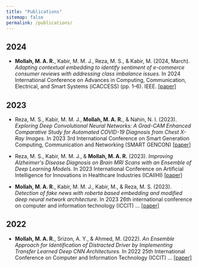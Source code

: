 ```yaml
---
title: "Publications"
sitemap: false
permalink: /publications/
---
```


<link rel="stylesheet" href="../assets/style.css">

2024
---
- __Mollah, M. A. R.__, Kabir, M. M. J., Reza, M. S., & Kabir, M. (2024, March). _Adapting contextual embedding to identify sentiment of e-commerce consumer reviews with addressing class imbalance issues._ In 2024 International Conference on Advances in Computing, Communication, Electrical, and Smart Systems (iCACCESS) (pp. 1–6). IEEE. [[paper]](https://ieeexplore.ieee.org/abstract/document/10499554)

2023
---
- Reza, M. S., Kabir, M. M. J., __Mollah, M. A. R.__, & Nahin, N. I. (2023). _Exploring Deep Convolutional Neural Networks: A Grad-CAM Enhanced Comparative Study for Automated COVID-19 Diagnosis from Chest X-Ray Images._ In 2023 3rd International Conference on Smart Generation Computing, Communication and Networking (SMART GENCON) [[paper]](https://scholar.google.com/citations?view_op=view_citation&hl=en&user=B2hJJz8AAAAJ&sortby=pubdate&authuser=1&citation_for_view=B2hJJz8AAAAJ:d1gkVwhDpl0C)

- Reza, M. S., Kabir, M. M. J., & __Mollah, M. A. R.__ (2023). _Improving Alzheimer's Disease Diagnosis on Brain MRI Scans with an Ensemble of Deep Learning Models._ In 2023 International Conference on Artificial Intelligence for Innovations in Healthcare Industries (ICAIIHI) [[paper]](https://scholar.google.com/citations?view_op=view_citation&hl=en&user=B2hJJz8AAAAJ&sortby=pubdate&authuser=1&citation_for_view=B2hJJz8AAAAJ:u-x6o8ySG0sC)

- __Mollah, M. A. R.__, Kabir, M. M. J., Kabir, M., & Reza, M. S. (2023). _Detection of fake news with roberta based embedding and modified deep neural network architecture._ In 2023 26th international conference on computer and information technology (ICCIT) … [[paper]](https://scholar.google.com/citations?view_op=view_citation&hl=en&user=B2hJJz8AAAAJ&sortby=pubdate&authuser=1&citation_for_view=B2hJJz8AAAAJ:2osOgNQ5qMEC)

2022
---
- __Mollah, M. A. R.__, Srizon, A. Y., & Ahmed, M. (2022). _An Ensemble Approach for Identification of Distracted Driver by Implementing Transfer Learned Deep CNN Architectures._ In 2022 25th International Conference on Computer and Information Technology (ICCIT) … [[paper]](https://scholar.google.com/citations?view_op=view_citation&hl=en&user=B2hJJz8AAAAJ&sortby=pubdate&authuser=1&citation_for_view=B2hJJz8AAAAJ:u5HHmVD_uO8C)


